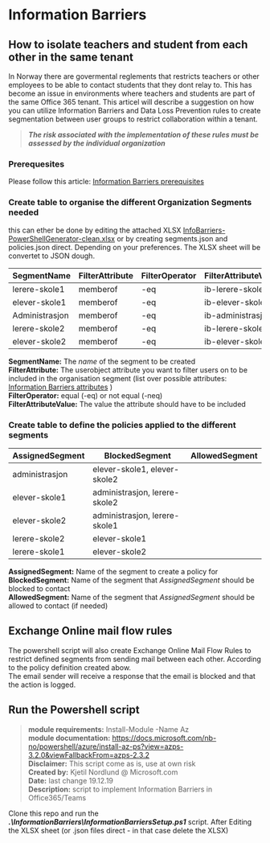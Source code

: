 # Information Barriers

## How to isolate teachers and student from each other in the same tenant

In Norway there are govermental reglements that restricts teachers or other employees to be able to contact students that they dont relay to. This has become an issue in environments where teachers and students are part of the same Office 365 tenant. This articel will describe a suggestion on how you can utilize Information Barriers and Data Loss Prevention rules to create segmentation between user groups to restrict collaboration within a tenant.

> ***The risk associated with the implementation of these rules must be assessed by the individual organization***


### Prerequesites

Please follow this article: [Information Barriers prerequisites](https://docs.microsoft.com/nb-no/microsoft-365/compliance/information-barriers-policies#prerequisites)

### Create table to organise the different Organization Segments needed
this can ether be done by editing the attached XLSX [InfoBarriers-PowerShellGenerator-clean.xlsx](https://github.com/northgrove/Powershell-script/blob/master/InformationBarriers/InfoBarriers-PowerShellGenerator-clean.xlsx)
or by creating segments.json and policies.json direct. Depending on your preferences. The XLSX sheet will be convertet to JSON dough.  

|SegmentName | FilterAttribute | FilterOperator | FilterAttributeValue |
|------------|-----------------|----------------|----------------------|
|lerere-skole1| memberof|-eq| ib-lerere-skole1 |
|elever-skole1|	memberof|-eq|ib-elever-skole1| 
|Administrasjon| memberof|-eq|ib-administrasjon|
|lerere-skole2|	memberof|-eq|ib-lerere-skole2|
|elever-skole2|	memberof|-eq|ib-elever-skole2|

**SegmentName:** The *name* of the segment to be created  
**FilterAttribute:** The userobject attribute you want to filter users on to be included in the organisation segment (list over possible attributes: [Information Barriers attributes](https://docs.microsoft.com/en-us/microsoft-365/compliance/information-barriers-attributes#reference) )  
**FilterOperator:** equal (-eq) or not equal (-neq)  
**FilterAttributeValue:** The value the attribute should have to be included  
  
### Create table to define the policies applied to the different segments
| AssignedSegment | BlockedSegment | AllowedSegment |
|-----------------|----------------|----------------|
| administrasjon | elever-skole1, elever-skole2||
|elever-skole1|administrasjon, lerere-skole2||
|elever-skole2|administrasjon, lerere-skole1||
|lerere-skole2|elever-skole1||
|lerere-skole1|elever-skole2||

**AssignedSegment:** Name of the segment to create a policy for  
**BlockedSegment:** Name of the segment that *AssignedSegment* should be blocked to contact  
**AllowedSegment:** Name of the segment that *AssignedSegment* should be allowed to contact (if needed)

## Exchange Online mail flow rules
The powershell script will also create Exchange Online Mail Flow Rules to restrict defined segments from sending mail between each other. According to the policy definition created abow.  
The email sender will receive a response that the email is blocked and that the action is logged.  


## Run the Powershell script

> **module requirements:** Install-Module -Name Az  
> **module documentation:** https://docs.microsoft.com/nb-no/powershell/azure/install-az-ps?view=azps-3.2.0&viewFallbackFrom=azps-2.3.2  
> **Disclaimer:** This script come as is, use at own risk  
> **Created by:** Kjetil Nordlund @ Microsoft.com  
> **Date:** last change 19.12.19    
> **Description:** script to implement Information Barriers in Office365/Teams  
  
Clone this repo and run the ***.\InformationBarriers\InformationBarriersSetup.ps1*** script. After Editing the XLSX sheet (or .json files direct - in that case delete the XLSX)





